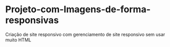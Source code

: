 # Projeto-com-Imagens-de-forma-responsivas

Criação de site responsivo com gerenciamento de site responsivo sem usar muito HTML
